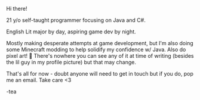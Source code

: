 Hi there!

21 y/o self-taught programmer focusing on Java and C#.

English Lit major by day, aspiring game dev by night.

Mostly making desperate attempts at game development, but I'm also doing some Minecraft modding to help
solidify my confidence w/ Java. Also do pixel art! 🎨 There's nowhere you can see any of it at time of writing
(besides the lil guy in my profile picture) but that may change.

That's all for now - doubt anyone will need to get in touch but if you do, pop me an email. Take care <3

-tea

<!---
tea-jayay/tea-jayay is a ✨ special ✨ repository because its `README.md` (this file) appears on your GitHub profile.
You can click the Preview link to take a look at your changes.
--->
